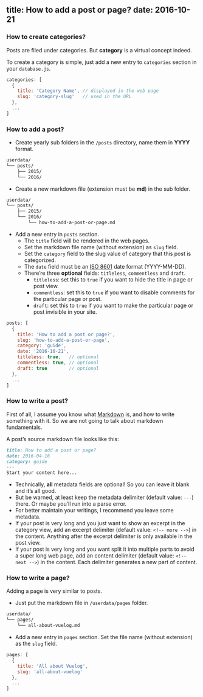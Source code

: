 title: How to add a post or page?
date: 2016-10-21
---
### How to create categories?

Posts are filed under categories. But **category** is a virtual concept indeed.

To create a category is simple, just add a new entry to `categories` section in your `database.js`.

```js
categories: [
  {
    title: 'Category Name', // displayed in the web page
    slug: 'category-slug'   // used in the URL
  },
  ...
]
```

<!-- more -->

### How to add a post?

- Create yearly sub folders in the `/posts` directory, name them in **YYYY** format.

```bash
userdata/
└── posts/
    ├── 2015/
    └── 2016/
```

- Create a new markdown file (extension must be **md**) in the sub folder.

```bash
userdata/
└── posts/
    ├── 2015/
    └── 2016/
        └── how-to-add-a-post-or-page.md
```

- Add a new entry in `posts` section.
   - The `title` field will be rendered in the web pages.
   - Set the markdown file name (without extension) as `slug` field.
   - Set the `category` field to the slug value of category that this post is categorized.
   - The `date` field must be an [ISO 8601](http://www.iso.org/iso/home/standards/iso8601.htm) date format (YYYY-MM-DD).
   - There’re three **optional** fields: `titleless`, `commentless` and `draft`.
     - `titleless`: set this to `true` if you want to hide the title in page or post view.
     - `commentless`: set this to `true` if you want to disable comments for the particular page or post.
     - `draft`: set this to `true` if you want to make the particular page or post invisible in your site.

```js
posts: [
  {
    title: 'How to add a post or page?',
    slug: 'how-to-add-a-post-or-page',
    category: 'guide',
    date: '2016-10-21',
    titleless: true,   // optional
    commentless: true, // optional
    draft: true        // optional
  },
  ...
]
```

### How to write a post?

First of all, I assume you know what [Markdown](https://en.wikipedia.org/wiki/Markdown) is, and how to write something with it. So we are not going to talk about markdown fundamentals.

A post’s source markdown file looks like this:

```md
title: How to add a post or page?
date: 2016-04-16
category: guide
---
Start your content here...
```

- Technically, **all** metadata fields are optional! So you can leave it blank and it’s all good. 
- But be warned, at least keep the metadata delimiter (default value: `---`) there. Or maybe you’ll run into a parse error.
- For better maintain your writings, I recommend you leave some metadata.
- If your post is very long and you just want to show an excerpt in the category view, add an excerpt delimiter (default value: `<!-- more -->`) in the content. Anything after the excerpt delimiter is only available in the post view.
- If your post is very long and you want split it into multiple parts to avoid a super long web page, add an content delimiter (default value: `<!-- next -->`) in the content. Each delimiter generates a new part of content.

### How to write a page?

Adding a page is very similar to posts.

- Just put the markdown file in `/userdata/pages` folder.

```bash
userdata/
└── pages/
    └── all-about-vuelog.md
```

- Add a new entry in `pages` section. Set the file name (without extension) as the `slug` field.

```js
pages: [
  {
    title: 'All about Vuelog',
    slug: 'all-about-vuelog'
  },
  ...
]
```
